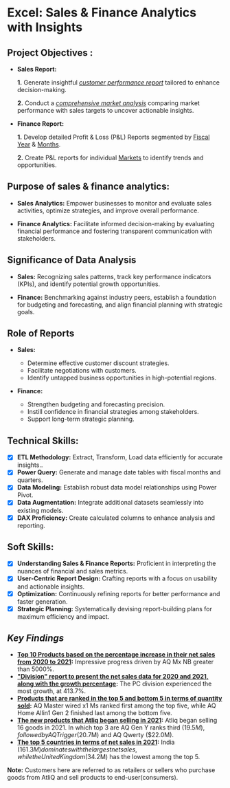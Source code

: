# Excel: Sales & Finance Analytics with Insights
## Project Objectives :


- **Sales Report:** 

    **1.** Generate insightful _[customer performance report](https://github.com/Suy27/Excel-Sales-Analytics-and-Insights/blob/main/Customer%20Performance%20Report.pdf)_ tailored to enhance decision-making. 

    **2.** Conduct a _[comprehensive market analysis](https://github.com/Suy27/Excel-Sales-Analytics-and-Insights/blob/main/Market%20Performance%20vs%20Target.pdf)_ comparing market performance with sales targets to uncover actionable insights.

- **Finance Report:** 

    **1.** Develop detailed Profit & Loss (P&L) Reports segmented by [Fiscal Year](https://github.com/Suy27/Excel-Sales-Analytics-and-Insights/blob/main/P%26L%20Statements%20by%20Fiscal%20Year.pdf) & [Months](https://github.com/Suy27/Excel-Sales-Analytics-and-Insights/blob/main/P%26L%20Statements%20by%20Months.pdf).

    **2.** Create P&L reports for individual [Markets](https://github.com/Suy27/Excel-Sales-Analytics-and-Insights/blob/main/P%26L%20Statements%20by%20Markets.pdf) to identify trends and opportunities.

 ## Purpose of sales & finance analytics:

- **Sales Analytics:** Empower businesses to monitor and evaluate sales activities, optimize strategies, and improve overall performance.

- **Finance Analytics:** Facilitate informed decision-making by evaluating financial performance and fostering transparent communication with stakeholders.

## Significance of Data Analysis

-  **Sales:** Recognizing sales patterns, track key performance indicators (KPIs), and identify potential growth opportunities.

- **Finance:** Benchmarking against industry peers, establish a foundation for budgeting and forecasting, and align financial planning with strategic goals.

## Role of Reports

- **Sales:**

   *  Determine effective customer discount strategies.
   *  Facilitate negotiations with customers.
   *  Identify untapped business opportunities in high-potential regions.

- **Finance:**

   *  Strengthen budgeting and forecasting precision.
   *  Instill confidence in financial strategies among stakeholders.
   *  Support long-term strategic planning.


## Technical Skills:
- [x]	**ETL Methodology:** Extract, Transform, Load data efficiently for accurate insights..
- [x]	**Power Query:** Generate and manage date tables with fiscal months and quarters.
- [x]	**Data Modeling:** Establish robust data model relationships using Power Pivot.
- [x]	**Data Augmentation:** Integrate additional datasets seamlessly into existing models.
- [x]	**DAX Proficiency:** Create calculated columns to enhance analysis and reporting.

## Soft Skills:
- [x]	**Understanding Sales & Finance Reports:** Proficient in interpreting the nuances of financial and sales metrics.
- [x]	**User-Centric Report Design:** Crafting reports with a focus on usability and actionable insights.
- [x]	**Optimization:** Continuously refining reports for better performance and faster generation.
- [x]	**Strategic Planning:** Systematically devising report-building plans for maximum efficiency and impact.

## *Key Findings*
- **[Top 10 Products based on the percentage increase in their net sales from 2020 to 2021](https://github.com/Suy27/Excel-Sales-Analytics-and-Insights/blob/main/Top%2010%20Products.pdf):** Impressive progress driven by AQ Mx NB greater than 5000%.
- **["Division" report to present the net sales data for 2020 and 2021, along with the growth percentage](https://github.com/Suy27/Excel-Sales-Analytics-and-Insights/blob/main/Division%20Level%20Report.pdf):** The PC division experienced the most growth, at 413.7%.
- **[Products that are ranked in the top 5 and bottom 5 in terms of quantity sold](https://github.com/Suy27/Excel-Sales-Analytics-and-Insights/blob/main/Top%205%20%26%20Bottom%205.pdf):** AQ Master wired x1 Ms ranked first among the top five, while AQ Home Allin1 Gen 2 finished last among the bottom five.
- **[The new products that Atliq began selling in 2021](https://github.com/Suy27/Excel-Sales-Analytics-and-Insights/blob/main/New%20Products%202021.pdf):** Atliq began selling 16 goods in 2021. In which top 3 are AQ Gen Y ranks third ($19.5M), followed by AQ Trigger ($20.7M) and AQ Qwerty ($22.0M).
- **[The top 5 countries in terms of net sales in 2021](https://github.com/Suy27/Excel-Sales-Analytics-and-Insights/blob/main/Top%205%20Countries%20by%20Net%20Sales(2021).pdf):** India ($161.3M) dominates with the largest net sales, while the United Kingdom ($34.2M) has the lowest among the top 5.

**Note:** Customers here are referred to as retailers or sellers who purchase goods from AtliQ and sell products to end-user(consumers).

